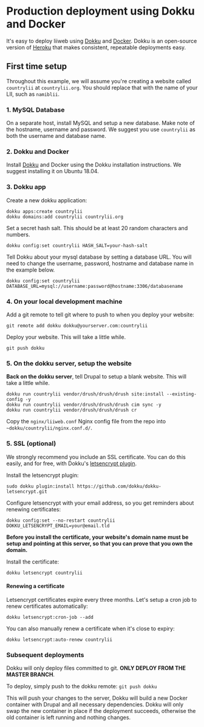 # Production deployment using Dokku and Docker

It's easy to deploy liiweb using [Dokku](http://dokku.viewdocs.io/) and [Docker](https://www.docker.com/). Dokku is an open-source version of [Heroku](https://www.heroku.com/) that makes consistent, repeatable deployments easy.

## First time setup

Throughout this example, we will assume you're creating a website called `countrylii` at `countrylii.org`. You should replace that with the name of your LII, such as `namiblii`.

### 1. MySQL Database

On a separate host, install MySQL and setup a new database. Make note of the hostname, username and password. We suggest you use `countrylii` as both the username and database name.

### 2. Dokku and Docker

Install [Dokku](http://dokku.viewdocs.io/dokku/) and Docker using the Dokku installation instructions. We suggest installing it on Ubuntu 18.04.

### 3. Dokku app

Create a new dokku application:

```
dokku apps:create countrylii
dokku domains:add countrylii countrylii.org
```

Set a secret hash salt. This should be at least 20 random characters and numbers.

```
dokku config:set countrylii HASH_SALT=your-hash-salt
```

Tell Dokku about your mysql database by setting a database URL. You will need to change the username, password, hostname and database name in the example below.

```
dokku config:set countrylii DATABASE_URL=mysql://username:password@hostname:3306/databasename
```

### 4. On your local development machine

Add a git remote to tell git where to push to when you deploy your website:

```
git remote add dokku dokku@yourserver.com:countrylii
```

Deploy your website. This will take a little while.

```
git push dokku
```

### 5. On the dokku server, setup the website

**Back on the dokku server**, tell Drupal to setup a blank website. This will take a little while.

```
dokku run countrylii vendor/drush/drush/drush site:install --existing-config -y
dokku run countrylii vendor/drush/drush/drush cim sync -y
dokku run countrylii vendor/drush/drush/drush cr
```

Copy the `nginx/liiweb.conf` Nginx config file from the repo into `~dokku/countrylii/nginx.conf.d/`.

### 5. SSL (optional)

We strongly recommend you include an SSL certificate. You can do this easily, and for free, with Dokku's [letsencrypt plugin](https://github.com/dokku/dokku-letsencrypt).

Install the letsencrypt plugin:

```
sudo dokku plugin:install https://github.com/dokku/dokku-letsencrypt.git
```

Configure letsencrypt with your email address, so you get reminders about renewing certificates:

```
dokku config:set --no-restart countrylii DOKKU_LETSENCRYPT_EMAIL=your@email.tld
```

**Before you install the certificate, your website's domain name must be setup and pointing at this server, so that you can prove that you own the domain.**

Install the certificate:

```
dokku letsencrypt countrylii
```

#### Renewing a certificate

Letsencrypt certificates expire every three months. Let's setup a cron job to renew certificates automatically:

```
dokku letsencrypt:cron-job --add
```

You can also manually renew a certificate when it's close to expiry:

```
dokku letsencrypt:auto-renew countrylii
```

### Subsequent deployments

Dokku will only deploy files committed to git. **ONLY DEPLOY FROM THE MASTER BRANCH**.

To deploy, simply push to the dokku remote: `git push dokku`

This will push your changes to the server, Dokku will build a new Docker container with Drupal and all necessary dependencies.
Dokku will only swap the new container in place if the deployment succeeds, otherwise the old container is left running
and nothing changes.
